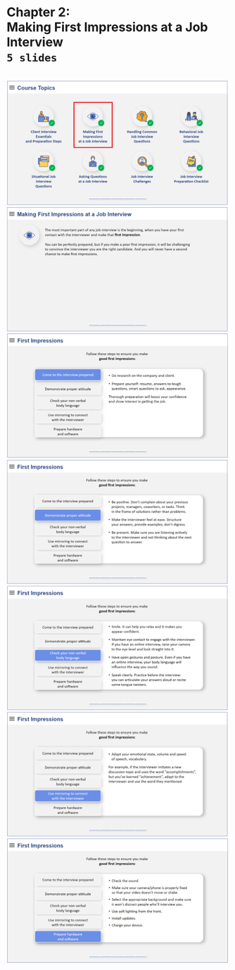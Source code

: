 # Chapter 2: <br> Making First Impressions at a Job Interview <br> `5 slides`

<br>
<img src="slides/019.png"></img>
<img src="slides/020.png"></img>
<img src="slides/021.png"></img>
<img src="slides/022.png"></img>
<img src="slides/023.png"></img>
<img src="slides/024.png"></img>
<img src="slides/025.png"></img>
